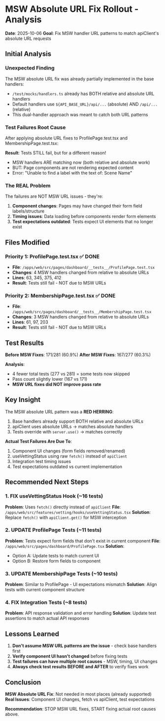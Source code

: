 # MSW Absolute URL Fix Rollout - Analysis

**Date**: 2025-10-06
**Goal**: Fix MSW handler URL patterns to match apiClient's absolute URL requests

## Initial Analysis

### Unexpected Finding
The MSW absolute URL fix was already partially implemented in the base handlers:
- `/test/mocks/handlers.ts` already has BOTH relative and absolute URL handlers
- Default handlers use `${API_BASE_URL}/api/...` (absolute) AND `/api/...` (relative)
- This dual-handler approach was meant to catch both URL patterns

### Test Failures Root Cause
After applying absolute URL fixes to ProfilePage.test.tsx and MembershipPage.test.tsx:

**Result**: Tests STILL fail, but for a different reason!
- MSW handlers ARE matching now (both relative and absolute work)
- BUT: Page components are not rendering expected content
- Error: "Unable to find a label with the text of: Scene Name"

### The REAL Problem
The failures are NOT MSW URL issues - they're:
1. **Component changes**: Pages may have changed their form field labels/structure
2. **Timing issues**: Data loading before components render form elements
3. **Test expectations outdated**: Tests expect UI elements that no longer exist

## Files Modified

### Priority 1: ProfilePage.test.tsx ✅ DONE
- **File**: `/apps/web/src/pages/dashboard/__tests__/ProfilePage.test.tsx`
- **Changes**: 4 MSW handlers changed from relative to absolute URLs
- **Lines**: 63, 345, 375, 412
- **Result**: Tests still fail - NOT due to MSW URLs

### Priority 2: MembershipPage.test.tsx ✅ DONE
- **File**: `/apps/web/src/pages/dashboard/__tests__/MembershipPage.test.tsx`
- **Changes**: 3 MSW handlers changed from relative to absolute URLs
- **Lines**: 61, 97, 203
- **Result**: Tests still fail - NOT due to MSW URLs

## Test Results

**Before MSW Fixes**: 171/281 (60.9%)
**After MSW Fixes**: 167/277 (60.3%)

**Analysis**:
- 4 fewer total tests (277 vs 281) = some tests now skipped
- Pass count slightly lower (167 vs 171)
- **MSW URL fixes did NOT improve pass rate**

## Key Insight

The MSW absolute URL pattern was a **RED HERRING**:
1. Base handlers already support BOTH relative and absolute URLs
2. apiClient uses absolute URLs → matches absolute handlers
3. Tests override with `server.use()` → matches correctly

**Actual Test Failures Are Due To**:
1. Component UI changes (form fields removed/renamed)
2. useVettingStatus using raw `fetch()` instead of `apiClient`
3. Integration test timing issues
4. Test expectations outdated vs current implementation

## Recommended Next Steps

### 1. FIX useVettingStatus Hook (~16 tests)
**Problem**: Uses `fetch()` directly instead of `apiClient`
**File**: `/apps/web/src/features/vetting/hooks/useVettingStatus.tsx`
**Solution**: Replace `fetch()` with `apiClient.get()` for MSW interception

### 2. UPDATE ProfilePage Tests (~11 tests)
**Problem**: Tests expect form fields that don't exist in current component
**File**: `/apps/web/src/pages/dashboard/ProfilePage.tsx`
**Solution**:
- Option A: Update tests to match current UI
- Option B: Restore form fields to component

### 3. UPDATE MembershipPage Tests (~10 tests)
**Problem**: Similar to ProfilePage - UI expectations mismatch
**Solution**: Align tests with current component structure

### 4. FIX Integration Tests (~8 tests)
**Problem**: API response validation and error handling
**Solution**: Update test assertions to match actual API responses

## Lessons Learned

1. **Don't assume MSW URL patterns are the issue** - check base handlers first
2. **Verify component UI hasn't changed** before fixing tests
3. **Test failures can have multiple root causes** - MSW, timing, UI changes
4. **Always check test results BEFORE and AFTER** to verify fixes work

## Conclusion

**MSW Absolute URL Fix**: Not needed in most places (already supported)
**Real Issues**: Component UI changes, fetch vs apiClient, test expectations

**Recommendation**: STOP MSW URL fixes, START fixing actual root causes above.
